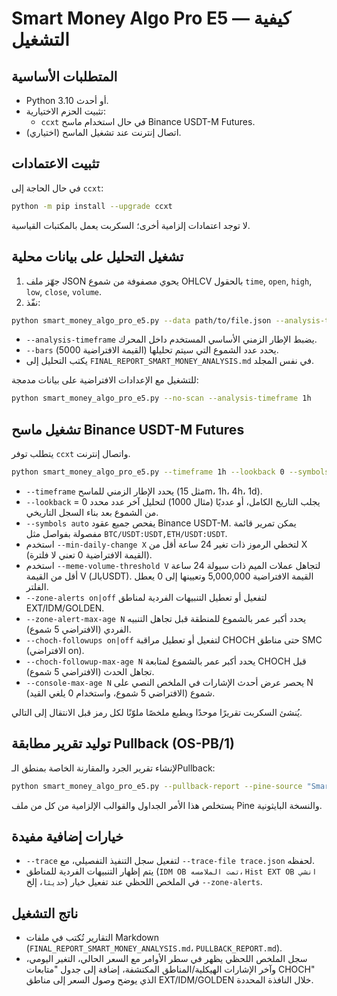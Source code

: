 # Smart Money Algo Pro E5 — كيفية التشغيل

## المتطلبات الأساسية
- Python 3.10 أو أحدث.
- تثبيت الحزم الاختيارية:
  - `ccxt` في حال استخدام ماسح Binance USDT-M Futures.
- اتصال إنترنت عند تشغيل الماسح (اختياري).

## تثبيت الاعتمادات
في حال الحاجة إلى `ccxt`:
```bash
python -m pip install --upgrade ccxt
```
لا توجد اعتمادات إلزامية أخرى؛ السكربت يعمل بالمكتبات القياسية.

## تشغيل التحليل على بيانات محلية
1. جهّز ملف JSON يحوي مصفوفة من شموع OHLCV بالحقول `time`, `open`, `high`, `low`, `close`, `volume`.
2. نفّذ:
```bash
python smart_money_algo_pro_e5.py --data path/to/file.json --analysis-timeframe 1h --bars 5000
```
- `--analysis-timeframe` يضبط الإطار الزمني الأساسي المستخدم داخل المحرك.
- `--bars` يحدد عدد الشموع التي سيتم تحليلها (القيمة الافتراضية 5000).
- يكتب التحليل إلى `FINAL_REPORT_SMART_MONEY_ANALYSIS.md` في نفس المجلد.

للتشغيل مع الإعدادات الافتراضية على بيانات مدمجة:
```bash
python smart_money_algo_pro_e5.py --no-scan --analysis-timeframe 1h
```

## تشغيل ماسح Binance USDT-M Futures
يتطلب توفر `ccxt` واتصال إنترنت.
```bash
python smart_money_algo_pro_e5.py --timeframe 1h --lookback 0 --symbols auto
```
- `--timeframe` يحدد الإطار الزمني للماسح (مثل 15m، 1h، 4h، 1d).
- `--lookback` = 0 يجلب التاريخ الكامل، أو عدديًا (مثال 1000) لتحليل آخر عدد محدد من الشموع بعد بناء السجل التاريخي.
- `--symbols auto` يفحص جميع عقود Binance USDT-M. يمكن تمرير قائمة مفصولة بفواصل مثل `BTC/USDT:USDT,ETH/USDT:USDT`.
- استخدم `--min-daily-change X` لتخطي الرموز ذات تغير 24 ساعة أقل من X (القيمة الافتراضية 0 تعني لا فلترة).
- استخدم `--meme-volume-threshold V` لتجاهل عملات الميم ذات سيولة 24 ساعة أقل من القيمة V (بالـUSDT). القيمة الافتراضية 5,000,000 وتعيينها إلى 0 يعطل الفلتر.
- `--zone-alerts on|off` لتفعيل أو تعطيل التنبيهات الفردية لمناطق EXT/IDM/GOLDEN.
- `--zone-alert-max-age N` يحدد أكبر عمر بالشموع للمنطقة قبل تجاهل التنبيه الفردي (الافتراضي 5 شموع).
- `--choch-followups on|off` لتفعيل أو تعطيل مراقبة CHOCH حتى مناطق SMC (الافتراضي on).
- `--choch-followup-max-age N` يحدد أكبر عمر بالشموع لمتابعة CHOCH قبل تجاهل الحدث (الافتراضي 5 شموع).
- `--console-max-age N` يحصر عرض أحدث الإشارات في الملخص النصي على N شموع (الافتراضي 5 شموع، واستخدام 0 يلغي القيد).

يُنشئ السكربت تقريرًا موحدًا ويطبع ملخصًا ملوّنًا لكل رمز قبل الانتقال إلى التالي.

## توليد تقرير مطابقة Pullback (OS-PB/1)
لإنشاء تقرير الجرد والمقارنة الخاصة بمنطق الـPullback:
```bash
python smart_money_algo_pro_e5.py --pullback-report --pine-source "Smart Money Algo Pro E5 - CHADBULL.txt" --outfile PULLBACK_REPORT.md
```
يستخلص هذا الأمر الجداول والقوالب الإلزامية من كل من ملف Pine والنسخة البايثونية.

## خيارات إضافية مفيدة
- `--trace` لتفعيل سجل التنفيذ التفصيلي، مع `--trace-file trace.json` لحفظه.
- يتم إظهار التنبيهات الفردية للمناطق (`IDM OB تمت الملامسه`، `Hist EXT OB انشي حديثا`، إلخ) في الملخص اللحظي عند تفعيل خيار `--zone-alerts`.

## ناتج التشغيل
- التقارير تُكتب في ملفات Markdown (`FINAL_REPORT_SMART_MONEY_ANALYSIS.md`، `PULLBACK_REPORT.md`).
- سجل الملخص اللحظي يظهر في سطر الأوامر مع السعر الحالي، التغير اليومي، وآخر الإشارات الهيكلية/المناطق المكتشفة، إضافة إلى جدول "متابعات CHOCH" الذي يوضح وصول السعر إلى مناطق EXT/IDM/GOLDEN خلال النافذة المحددة.

